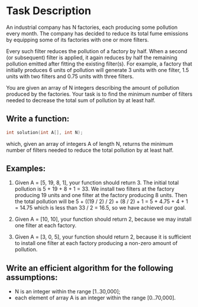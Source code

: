 # Task Description

An industrial company has N factories, each producing some pollution every month. The company has decided to reduce its total fume emissions by equipping some of its factories with one or more filters.

Every such filter reduces the pollution of a factory by half. When a second (or subsequent) filter is applied, it again reduces by half the remaining pollution emitted after fitting the existing filter(s). For example, a factory that initially produces 6 units of pollution will generate 3 units with one filter, 1.5 units with two filters and 0.75 units with three filters.

You are given an array of N integers describing the amount of pollution produced by the factories. Your task is to find the minimum number of filters needed to decrease the total sum of pollution by at least half.

## Write a function:

```c
int solution(int A[], int N);
```

which, given an array of integers A of length N, returns the minimum number of filters needed to reduce the total pollution by at least half.

## Examples:

1. Given A = [5, 19, 8, 1], your function should return 3. The initial total pollution is 5 + 19 + 8 + 1 = 33. We install two filters at the factory producing 19 units and one filter at the factory producing 8 units. Then the total pollution will be 5 + ((19 / 2) / 2) + (8 / 2) + 1 = 5 + 4.75 + 4 + 1 = 14.75 which is less than 33 / 2 = 16.5, so we have achieved our goal.

2. Given A = [10, 10], your function should return 2, because we may install one filter at each factory.

3. Given A = [3, 0, 5], your function should return 2, because it is sufficient to install one filter at each factory producing a non-zero amount of pollution.

## Write an efficient algorithm for the following assumptions:

- N is an integer within the range [1..30,000];
- each element of array A is an integer within the range [0..70,000].